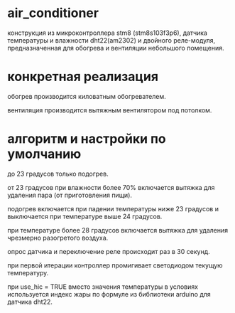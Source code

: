 # air_conditioner
конструкция из микроконтроллера stm8 (stm8s103f3p6), датчика температуры и влажности dht22(am2302) и двойного реле-модуля, предназначенная для обогрева и вентиляции небольшого помещения.

# конкретная реализация
обогрев производится киловатным обогревателем.

вентиляция производится вытяжным вентилятором под потолком.

# алгоритм и настройки по умолчанию
до 23 градусов только подогрев.

от 23 градусов при влажности более 70% включается вытяжка для удаления пара (от приготовления пищи).

подогрев включается при падении температуры ниже 23 градусов и выключается при температуре выше 24 градусов.

при температуре более 28 градусов включается вытяжка для удаления чрезмерно разогретого воздуха.

опрос датчика и переключение реле происходит раз в 30 секунд.

при первой итерации контроллер промигивает светодиодом текущую температуру.

при use_hic = TRUE вместо значения температуры в условиях используется индекс жары по формуле из библиотеки arduino для датчика dht22.
